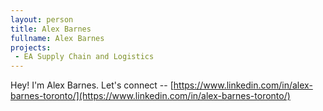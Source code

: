```yaml
---
layout: person
title: Alex Barnes
fullname: Alex Barnes
projects:
 - EA Supply Chain and Logistics
---
```


Hey! I'm Alex Barnes. Let's connect -- [https://www.linkedin.com/in/alex-barnes-toronto/](https://www.linkedin.com/in/alex-barnes-toronto/)
